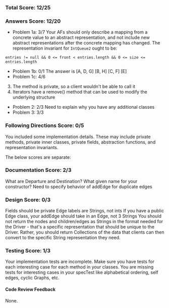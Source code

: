 ### Total Score: 12/25

### Answers Score: 12/20
- Problem 1a: 3/7
Your AFs should only describe a mapping from a concrete value to an abstract representation, and not include new abstract representations after the concrete mapping has changed.
The representation invariant for `IntQueue2` ought to be:
```
entries != null && 0 <= front < entries.length && 0 <= size <= entries.length
```
- Problem 1b: 0/1
The answer is [A, D, G] [B, H] [C, F] [E]
- Problem 1c: 4/6
3. The method is private, so a client wouldn't be able to call it
5. Iterators have a remove() method that can be used to modify the underlying structure
- Problem 2: 2/3
Need to explain why you have any additional classes
- Problem 3: 3/3

### Following Directions Score: 0/5
You included some implementation details.  These may include private methods,
private inner classes, private fields, abstraction functions, and representation
invariants.


The below scores are separate:

### Documentation Score: 2/3
What are Departure and Destination?
What given name for your constructor?
Need to specify behavior of addEdge for duplicate edges


### Design Score: 0/3
Fields should be private
Edge labels are Strings, not ints
If you have a public Edge class, your addEdge should take in an Edge, not 3 Strings
You should not return the nodes and children/edges as Strings in the format needed for
the Driver - that's a specific representation that should be unique to the Driver. Rather,
you should return Collections of the data that clients can then convert to the specific
String representation they need.

### Testing Score: 1/3
Your implementation tests are incomplete. Make sure you have tests for each interesting case for each method in your classes. You are missing tests for interesting cases in your specTest like alphabetical ordering, self edges, cyclic Graphs, etc.

#### Code Review Feedback

None.
